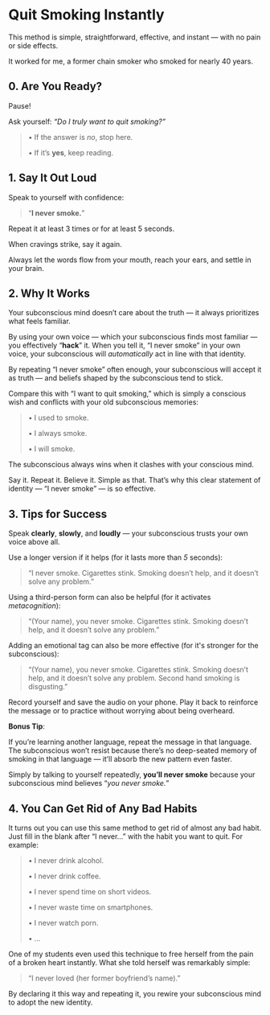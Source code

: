 # Quit Smoking Instantly

This method is simple, straightforward, effective, and instant — with no pain or side effects.

It worked for me, a former chain smoker who smoked for nearly 40 years.

## 0. Are You Ready?

Pause!

Ask yourself: *“Do I truly want to quit smoking?”*

> • If the answer is *no*, stop here.
>
> • If it’s **yes**, keep reading.

## 1. Say It Out Loud

Speak to yourself with confidence:

> “**I never smoke.**”

Repeat it at least 3 times or for at least 5 seconds.

When cravings strike, say it again.

Always let the words flow from your mouth, reach your ears, and settle in your brain.

## 2. Why It Works

Your subconscious mind doesn’t care about the truth — it always prioritizes what feels familiar.

By using your own voice — which your subconscious finds most familiar — you effectively “**hack**” it. When you tell it, “I never smoke” in your own voice, your subconscious will *automatically* act in line with that identity.

By repeating “I never smoke” often enough, your subconscious will accept it as truth — and beliefs shaped by the subconscious tend to stick.

Compare this with “I want to quit smoking,” which is simply a conscious wish and conflicts with your old subconscious memories:

> • I used to smoke.
>
> • I always smoke.
>
> • I will smoke.

The subconscious always wins when it clashes with your conscious mind.

Say it. Repeat it. Believe it. Simple as that. That’s why this clear statement of identity — “I never smoke” — is so effective.

## 3. Tips for Success

Speak **clearly**, **slowly**, and **loudly** — your subconscious trusts your own voice above all.

Use a longer version if it helps (for it lasts more than *5* seconds):

> “I never smoke. Cigarettes stink. Smoking doesn’t help, and it doesn’t solve any problem.”

Using a third-person form can also be helpful (for it activates *metacognition*):

> “(Your name), you never smoke. Cigarettes stink. Smoking doesn’t help, and it doesn’t solve any problem.”

Adding an emotional tag can also be more effective (for it's stronger for the subconscious):

> “(Your name), you never smoke. Cigarettes stink. Smoking doesn’t help, and it doesn’t solve any problem. Second hand smoking is disgusting.”

Record yourself and save the audio on your phone. Play it back to reinforce the message or to practice without worrying about being overheard.

**Bonus Tip**:

If you’re learning another language, repeat the message in that language. The subconscious won’t resist because there’s no deep-seated memory of smoking in that language — it’ll absorb the new pattern even faster.

Simply by talking to yourself repeatedly, **you’ll never smoke** because your subconscious mind believes “*you never smoke.*”

## 4. You Can Get Rid of Any Bad Habits

It turns out you can use this same method to get rid of almost any bad habit. Just fill in the blank after “I never…” with the habit you want to quit. For example:

> • I never drink alcohol.
>
> • I never drink coffee.
>
> • I never spend time on short videos.
>
> • I never waste time on smartphones.
>
> • I never watch porn.
>
> • …

One of my students even used this technique to free herself from the pain of a broken heart instantly. What she told herself was remarkably simple:

> “I never loved (her former boyfriend’s name).”

By declaring it this way and repeating it, you rewire your subconscious mind to adopt the new identity.
